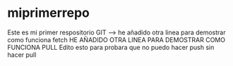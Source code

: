 # miprimerrepo
Este es mi primer respositorio  GIT
-->
he añadido otra linea  para demostrar  como funciona fetch
HE AÑADIDO OTRA LINEA PARA DEMOSTRAR COMO FUNCIONA PULL
Edito esto para probara que no puedo  hacer push  sin hacer pull
